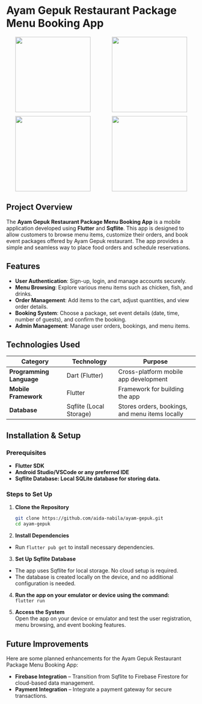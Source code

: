 # Ayam Gepuk Restaurant Package Menu Booking App

<div style="display: flex; justify-content: space-around; gap: 10px; flex-wrap: wrap;">
  <img src="https://github.com/user-attachments/assets/7e8b1110-b9a3-470e-9d7c-60acd90fbcc7" width="200px" />
  <img src="https://github.com/user-attachments/assets/22553a77-312b-4a8d-a8ee-b6cfe6721b96" width="200px" />
  <img src="https://github.com/user-attachments/assets/c01c9edd-92ce-4a1c-85e3-4d82ddd441a8" width="200px" />
  <img src="https://github.com/user-attachments/assets/0f2166c0-f16e-4571-b3d7-f83350bb3225" width="200px" />
</div>

## Project Overview
The **Ayam Gepuk Restaurant Package Menu Booking App** is a mobile application developed using **Flutter** and **Sqflite**. This app is designed to allow customers to browse menu items, customize their orders, and book event packages offered by Ayam Gepuk restaurant. The app provides a simple and seamless way to place food orders and schedule reservations.

## Features
- **User Authentication**: Sign-up, login, and manage accounts securely.
- **Menu Browsing**: Explore various menu items such as chicken, fish, and drinks.
- **Order Management**: Add items to the cart, adjust quantities, and view order details.
- **Booking System**: Choose a package, set event details (date, time, number of guests), and confirm the booking.
- **Admin Management**: Manage user orders, bookings, and menu items.

## Technologies Used
| **Category**             | **Technology**             | **Purpose**                                        |
|--------------------------|----------------------------|----------------------------------------------------|
| **Programming Language** | Dart (Flutter)             | Cross-platform mobile app development             |
| **Mobile Framework**     | Flutter                    | Framework for building the app                    |
| **Database**             | Sqflite (Local Storage)    | Stores orders, bookings, and menu items locally   |

## Installation & Setup

### **Prerequisites**
- **Flutter SDK**
- **Android Studio/VSCode or any preferred IDE**
- **Sqflite Database: Local SQLite database for storing data.**

### **Steps to Set Up**
1. **Clone the Repository**

   ```sh
   git clone https://github.com/aida-nabila/ayam-gepuk.git
   cd ayam-gepuk
   
2. **Install Dependencies**
  - Run `flutter pub get` to install necessary dependencies.

3. **Set Up Sqflite Database**
  - The app uses Sqflite for local storage. No cloud setup is required.
  - The database is created locally on the device, and no additional configuration is needed.
    
4. **Run the app on your emulator or device using the command:** <br>
`flutter run`

5. **Access the System** <br>
Open the app on your device or emulator and test the user registration, menu browsing, and event booking features.

## Future Improvements 
Here are some planned enhancements for the Ayam Gepuk Restaurant Package Menu Booking App:

- **Firebase Integration** – Transition from Sqflite to Firebase Firestore for cloud-based data management.
- **Payment Integration** – Integrate a payment gateway for secure transactions.
